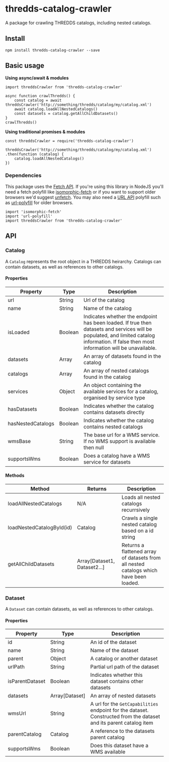 # thredds-catalog-crawler
A package for crawling THREDDS catalogs, including nested catalogs.

## Install
````
npm install thredds-catalog-crawler --save
````

## Basic usage
**Using async/await & modules**
````
import threddsCrawler from 'thredds-catalog-crawler'

async function crawlThredds() {
    const catalog = await threddsCrawler('http://something/thredds/catalog/my/catalog.xml')
    await catalog.loadAllNestedCatalogs()
    const datasets = catalog.getAllChildDatasets()
}
crawlThredds()
````

**Using traditional promises & modules**
````
const threddsCrawler = require('thredds-catalog-crawler')

threddsCrawler('http://something/thredds/catalog/my/catalog.xml')
.then(function (catalog) {
    catalog.loadAllNestedCatalogs()
})
````

### Dependencies
This package uses the [Fetch API](https://developer.mozilla.org/en-US/docs/Web/API/Fetch_API). If you're using this library in NodeJS you'll need a fetch polyfill like [isomorphic-fetch](https://www.npmjs.com/package/isomorphic-fetch) or if you want to support older browsers we'd suggest [unfetch](https://github.com/developit/unfetch).
You may also need a [URL API](https://developer.mozilla.org/en-US/docs/Web/API/URL/URL) polyfill such as [url-polyfill](https://www.npmjs.com/package/url-polyfill) for older browsers.
````
import 'isomorphic-fetch'
import 'url-polyfill'
import threddsCrawler from 'thredds-catalog-crawler'
````


## API

### Catalog
A `Catalog` represents the root object in a THREDDS heirarchy. Catalogs can contain datasets, as well as references to other catalogs.

#### Properties
| Property      | Type      | Description   |
| ------------- | --------- | ------------- |
| url           | String    | Url of the catalog |
| name          | String    | Name of the catalog |
| isLoaded      | Boolean   | Indicates whether the endpoint has been loaded. If true then datasets and services will be populated, and limited catalog information. If false then most information will be unavailable. |
| datasets      | Array     | An array of datasets found in the catalog |
| catalogs      | Array     | An array of nested catalogs found in the catalog |
| services      | Object    | An object containing the available services for a catalog, organised by service type | 
| hasDatasets   | Boolean   | Indicates whether the catalog contains datasets directly |
| hasNestedCatalogs   | Boolean   | Indicates whether the catalog contains nested catalogs |
| wmsBase       | String    | The base url for a WMS service. If no WMS support is available then null |
| supportsWms   | Boolean   | Does a catalog have a WMS service for datasets |

#### Methods
| Method                | Returns         | Description  |
| --------------------- | --------------- | ------------ |
| loadAllNestedCatalogs  | N/A             | Loads all nested catalogs recurrsively |
| loadNestedCatalogById(id)  | Catalog     | Crawls a single nested catalog based on a id string |
| getAllChildDatasets   | Array[Dataset1, Dataset2...] | Returns a flattened array of datasets from all nested catalogs which have been loaded. |


### Dataset
A `Dataset` can contain datasets, as well as references to other catalogs.

#### Properties
| Property          | Type           | Description   |
| ----------------- | -------------- | ------------- |
| id                | String         | An id of the dataset |
| name              | String         | Name of the dataset |
| parent            | Object         | A catalog or another dataset |
| urlPath           | String         | Partial url path of the dataset |
| isParentDataset   | Boolean        | Indicates whether this dataset contains other datasets |
| datasets          | Array[Dataset] | An array of nested datasets |
| wmsUrl            | String         | A url for the `GetCapabilities` endpoint for the dataset. Constructed from the dataset and its parent catalog item |
| parentCatalog     | Catalog        | A reference to the datasets parent catalog |
| supportsWms       | Boolean        | Does this dataset have a WMS available |


